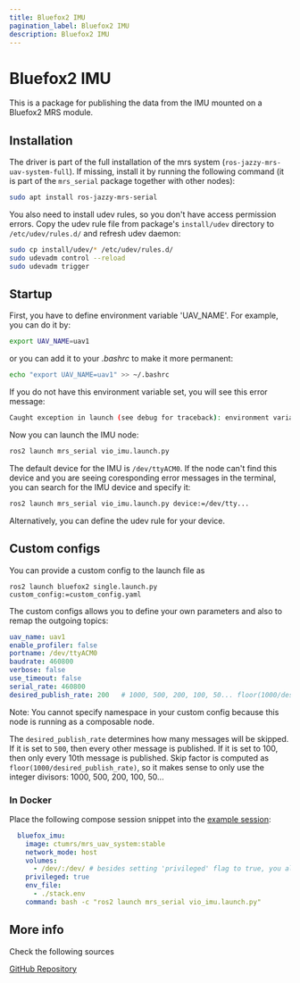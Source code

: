 ```yaml
---
title: Bluefox2 IMU
pagination_label: Bluefox2 IMU
description: Bluefox2 IMU
---
```


<!--:::warning
This page is describing the upcoming ROS2 version of the MRS UAV System (however, it may be still outdated). If you are looking for ROS1 version of the docs, follow to https://ctu-mrs.github.io/docs/1.5.0/introduction/.
:::-->

# Bluefox2 IMU

This is a package for publishing the data from the IMU mounted on a Bluefox2 MRS module.

## Installation

The driver is part of the full installation of the mrs system (`ros-jazzy-mrs-uav-system-full`).
If missing, install it by running the following command (it is part of the `mrs_serial` package together with other nodes):
```bash
sudo apt install ros-jazzy-mrs-serial
```

You also need to install udev rules, so you don't have access permission errors. Copy the udev rule file from package's `install/udev` directory to `/etc/udev/rules.d/` and refresh udev daemon:

```bash
sudo cp install/udev/* /etc/udev/rules.d/
sudo udevadm control --reload
sudo udevadm trigger
```

## Startup

First, you have to define environment variable 'UAV_NAME'. For example, you can do it by:

```bash
export UAV_NAME=uav1
```

or you can add it to your *.bashrc* to make it more permanent:

```bash
echo "export UAV_NAME=uav1" >> ~/.bashrc
```
If you do not have this environment variable set, you will see this error message:

```bash
Caught exception in launch (see debug for traceback): environment variable 'UAV_NAME' does not exist
```

Now you can launch the IMU node:

```bash
ros2 launch mrs_serial vio_imu.launch.py
```

The default device for the IMU is `/dev/ttyACM0`. If the node can't find this device and you are seeing coresponding error messages in the terminal, you can search for the IMU device and specify it:

```bash
ros2 launch mrs_serial vio_imu.launch.py device:=/dev/tty...
```

Alternatively, you can define the udev rule for your device.

## Custom configs

You can provide a custom config to the launch file as
```
ros2 launch bluefox2 single.launch.py custom_config:=custom_config.yaml
```

The custom configs allows you to define your own parameters and also to remap the outgoing topics:
```yaml
uav_name: uav1
enable_profiler: false
portname: /dev/ttyACM0
baudrate: 460800
verbose: false
use_timeout: false
serial_rate: 460800
desired_publish_rate: 200   # 1000, 500, 200, 100, 50... floor(1000/desired_publish_rate)
```

Note: You cannot specify namespace in your custom config because this node is running as a composable node.

The `desired_publish_rate` determines how many messages will be skipped. If it is set to `500`, then every other message is published. If it is set to 100, then only every 10th message is published. Skip factor is computed as `floor(1000/desired_publish_rate)`, so it makes sense to only use the integer divisors: 1000, 500, 200, 100, 50...

### In Docker

Place the following compose session snippet into the [example session](https://ctu-mrs.github.io/docs/deployment/docker/):

```yaml
  bluefox_imu:
    image: ctumrs/mrs_uav_system:stable
    network_mode: host
    volumes:
      - /dev/:/dev/ # besides setting 'privileged' flag to true, you also have to mount '/dev' to see device file
    privileged: true
    env_file:
      - ./stack.env
    command: bash -c "ros2 launch mrs_serial vio_imu.launch.py"
```

## More info

Check the following sources

[GitHub Repository](https://github.com/ctu-mrs/mrs_serial/tree/ros2)
